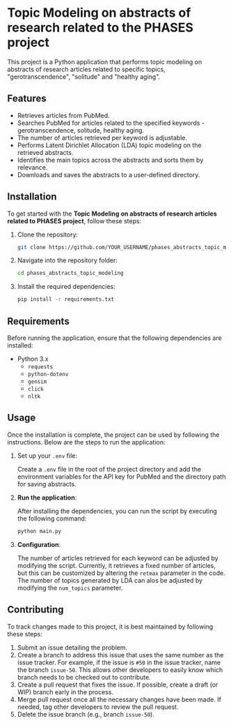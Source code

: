 # Topic Modeling on abstracts of research related to the PHASES project

This project is a Python application that performs topic modeling on abstracts of research articles related to specific topics, "gerotranscendence", "solitude" and "healthy aging". 

## Features

- Retrieves articles from PubMed.
- Searches PubMed for articles related to the specified keywords - gerotranscendence, solitude, healthy aging.
- The number of articles retrieved per keyword is adjustable.
- Performs Latent Dirichlet Allocation (LDA) topic modeling on the retrieved abstracts.
- Identifies the main topics across the abstracts and sorts them by relevance.
- Downloads and saves the abstracts to a user-defined directory.
    
## Installation

To get started with the **Topic Modeling on abstracts of research articles related to PHASES project**, follow these steps:

1. Clone the repository:

    ```bash
    git clone https://github.com/YOUR_USERNAME/phases_abstracts_topic_modeling.git
    ```

2. Navigate into the repository folder:

    ```bash
    cd phases_abstracts_topic_modeling
    ```

3. Install the required dependencies:

    ```bash
    pip install -r requirements.txt
    ```

## Requirements

Before running the application, ensure that the following dependencies are installed:

- Python 3.x
    - `requests`
    - `python-dotenv`
    - `gensim`
    - `click`
    - `nltk`

## Usage

Once the installation is complete, the project can be used by following the instructions. Below are the steps to run the application:

1. Set up your `.env` file:

    Create a `.env` file in the root of the project directory and add the environment variables for the API key for PubMed and the directory path for saving abstracts.

2. **Run the application**:

    After installing the dependencies, you can run the script by executing the following command:

    ```bash
    python main.py
    ```

3. **Configuration**:

    The number of articles retrieved for each keyword can be adjusted by modifying the script. Currently, it retrieves a fixed number of articles, but this can be customized by altering the `retmax` parameter in the code. The number of topics generated by LDA can alos be adjusted by modifying the `num_topics` parameter.


## Contributing

To track changes made to this project, it is best maintained by following these steps:

1. Submit an issue detailing the problem.
2. Create a branch to address this issue that uses the same number as the issue tracker. For example, if the issue is `#50` in the issue tracker, name the branch `issue-50`. This allows other developers to easily know which branch needs to be checked out to contribute.
3. Create a pull request that fixes the issue. If possible, create a draft (or WIP) branch early in the process.
4. Merge pull request once all the necessary changes have been made. If needed, tag other developers to review the pull request.
5. Delete the issue branch (e.g., branch `issue-50`).







 
